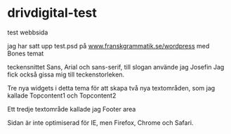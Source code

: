 drivdigital-test
================

test webbsida

jag har satt upp test.psd på www.franskgrammatik.se/wordpress med Bones temat

teckensnittet Sans, Arial och sans-serif, till slogan använde jag Josefin
Jag fick också gissa mig till teckenstorleken.

Tre nya widgets i detta tema för att skapa två nya textområden, som jag kallade Topcontent1 och Topcontent2

Ett tredje textområde kallade jag Footer area

Sidan är inte optimiserad för IE, men Firefox, Chrome och Safari.
